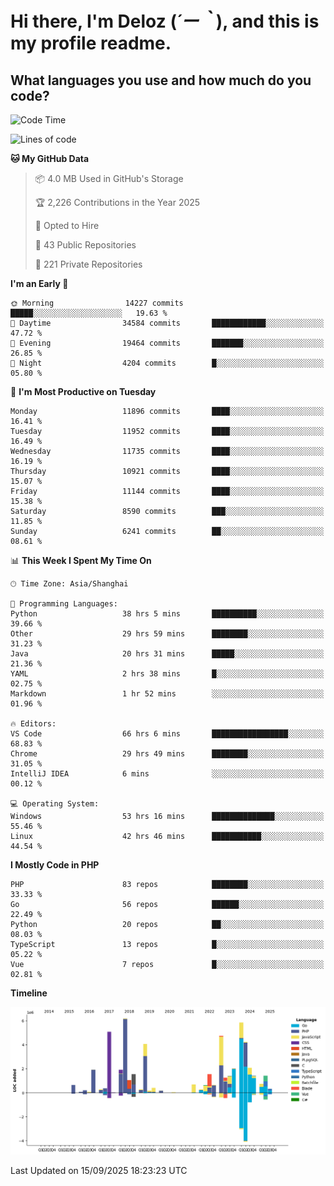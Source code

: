 # **Hi there, I'm Deloz (*´ー｀*), and this is my profile readme.**

## **What languages you use and how much do you code?**

<!--START_SECTION:waka-->
![Code Time](http://img.shields.io/badge/Code%20Time-7%2C494%20hrs%2050%20mins-blue)

![Lines of code](https://img.shields.io/badge/From%20Hello%20World%20I%27ve%20Written-53.7%20million%20lines%20of%20code-blue)

**🐱 My GitHub Data** 

> 📦 4.0 MB Used in GitHub's Storage 
 > 
> 🏆 2,226 Contributions in the Year 2025
 > 
> 💼 Opted to Hire
 > 
> 📜 43 Public Repositories 
 > 
> 🔑 221 Private Repositories 
 > 
**I'm an Early 🐤** 

```text
🌞 Morning                14227 commits       █████░░░░░░░░░░░░░░░░░░░░   19.63 % 
🌆 Daytime                34584 commits       ████████████░░░░░░░░░░░░░   47.72 % 
🌃 Evening                19464 commits       ███████░░░░░░░░░░░░░░░░░░   26.85 % 
🌙 Night                  4204 commits        █░░░░░░░░░░░░░░░░░░░░░░░░   05.80 % 
```
📅 **I'm Most Productive on Tuesday** 

```text
Monday                   11896 commits       ████░░░░░░░░░░░░░░░░░░░░░   16.41 % 
Tuesday                  11952 commits       ████░░░░░░░░░░░░░░░░░░░░░   16.49 % 
Wednesday                11735 commits       ████░░░░░░░░░░░░░░░░░░░░░   16.19 % 
Thursday                 10921 commits       ████░░░░░░░░░░░░░░░░░░░░░   15.07 % 
Friday                   11144 commits       ████░░░░░░░░░░░░░░░░░░░░░   15.38 % 
Saturday                 8590 commits        ███░░░░░░░░░░░░░░░░░░░░░░   11.85 % 
Sunday                   6241 commits        ██░░░░░░░░░░░░░░░░░░░░░░░   08.61 % 
```


📊 **This Week I Spent My Time On** 

```text
🕑︎ Time Zone: Asia/Shanghai

💬 Programming Languages: 
Python                   38 hrs 5 mins       ██████████░░░░░░░░░░░░░░░   39.66 % 
Other                    29 hrs 59 mins      ████████░░░░░░░░░░░░░░░░░   31.23 % 
Java                     20 hrs 31 mins      █████░░░░░░░░░░░░░░░░░░░░   21.36 % 
YAML                     2 hrs 38 mins       █░░░░░░░░░░░░░░░░░░░░░░░░   02.75 % 
Markdown                 1 hr 52 mins        ░░░░░░░░░░░░░░░░░░░░░░░░░   01.96 % 

🔥 Editors: 
VS Code                  66 hrs 6 mins       █████████████████░░░░░░░░   68.83 % 
Chrome                   29 hrs 49 mins      ████████░░░░░░░░░░░░░░░░░   31.05 % 
IntelliJ IDEA            6 mins              ░░░░░░░░░░░░░░░░░░░░░░░░░   00.12 % 

💻 Operating System: 
Windows                  53 hrs 16 mins      ██████████████░░░░░░░░░░░   55.46 % 
Linux                    42 hrs 46 mins      ███████████░░░░░░░░░░░░░░   44.54 % 
```

**I Mostly Code in PHP** 

```text
PHP                      83 repos            ████████░░░░░░░░░░░░░░░░░   33.33 % 
Go                       56 repos            ██████░░░░░░░░░░░░░░░░░░░   22.49 % 
Python                   20 repos            ██░░░░░░░░░░░░░░░░░░░░░░░   08.03 % 
TypeScript               13 repos            █░░░░░░░░░░░░░░░░░░░░░░░░   05.22 % 
Vue                      7 repos             █░░░░░░░░░░░░░░░░░░░░░░░░   02.81 % 
```



**Timeline**

![Lines of Code chart](https://raw.githubusercontent.com/deloz/deloz/main/assets/bar_graph.png)


 Last Updated on 15/09/2025 18:23:23 UTC
<!--END_SECTION:waka-->
